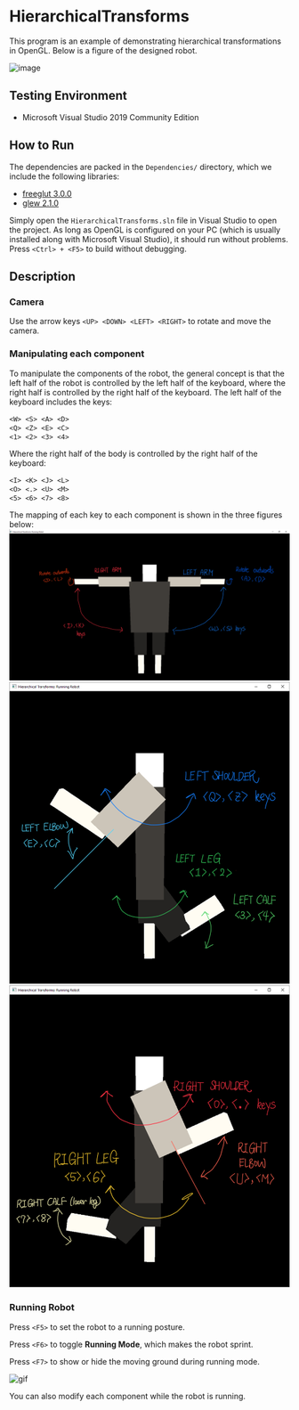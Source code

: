 # HierarchicalTransforms
This program is an example of demonstrating hierarchical transformations in OpenGL.
Below is a figure of the designed robot.

![image](https://user-images.githubusercontent.com/39425103/200183653-a115f39e-4d59-4451-8ad5-11ba9acf6f70.png)

## Testing Environment
* Microsoft Visual Studio 2019 Community Edition

## How to Run

The dependencies are packed in the `Dependencies/` directory, which we include the following libraries:
* [freeglut 3.0.0](https://www.transmissionzero.co.uk/software/freeglut-devel/)
* [glew 2.1.0](https://glew.sourceforge.net/index.html)


Simply open the `HierarchicalTransforms.sln` file in Visual Studio to open the project.
As long as OpenGL is configured on your PC (which is usually installed along with Microsoft Visual Studio), it should run without problems.
Press `<Ctrl> + <F5>` to build without debugging.

## Description

### Camera
Use the arrow keys `<UP> <DOWN> <LEFT> <RIGHT>` to rotate and move the camera.

### Manipulating each component
To manipulate the components of the robot, the general concept is that the left half of the robot is controlled by the left half of the keyboard, where the right half is controlled by the right half of the keyboard.
The left half of the keyboard includes the keys:
```
<W> <S> <A> <D>
<Q> <Z> <E> <C>
<1> <2> <3> <4>
```
Where the right half of the body is controlled by the right half of the keyboard:
```
<I> <K> <J> <L>
<O> <.> <U> <M>
<5> <6> <7> <8>
```
The mapping of each key to each component is shown in the three figures below:
![front](docs/front.png)
![left-side](docs/left-side.png)
![right-side](docs/right-side.png)

### Running Robot
Press `<F5>` to set the robot to a running posture.

Press `<F6>` to toggle **Running Mode**, which makes the robot sprint.

Press `<F7>` to show or hide the moving ground during running mode.

![gif](https://media.giphy.com/media/MUkQ0SjpPv2DP2UR1o/giphy.gif)

You can also modify each component while the robot is running.
